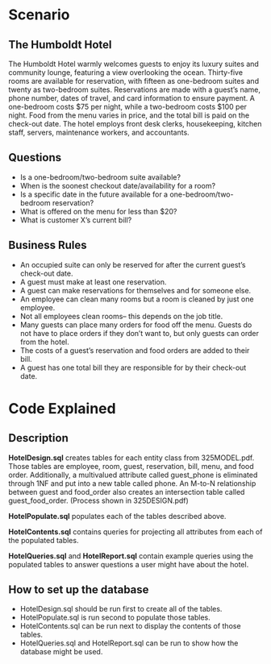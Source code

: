 # Scenario 
## The Humboldt Hotel
The Humboldt Hotel warmly welcomes guests to enjoy its luxury suites and community lounge, featuring a view overlooking the ocean. Thirty-five rooms are available for reservation, with fifteen as one-bedroom suites and twenty as two-bedroom suites. Reservations are made with a guest’s name, phone number, dates of travel, and card information to ensure payment. A one-bedroom costs $75 per night, while a two-bedroom costs $100 per night. Food from the menu varies in price, and the total bill is paid on the check-out date. The hotel employs front desk clerks, housekeeping, kitchen staff, servers, maintenance workers, and accountants. 

 ## Questions
- Is a one-bedroom/two-bedroom suite available? 
- When is the soonest checkout date/availability for a room?
- Is a specific date in the future available for a one-bedroom/two-bedroom reservation?
- What is offered on the menu for less than $20?
- What is customer X’s current bill?
  
## Business Rules
- An occupied suite can only be reserved for after the current guest’s check-out date.
- A guest must make at least one reservation.
- A guest can make reservations for themselves and for someone else. 
- An employee can clean many rooms but a room is cleaned by just one employee.
- Not all employees clean rooms– this depends on the job title.
- Many guests can place many orders for food off the menu. Guests do not have to place orders if they don’t want to, but only guests can order from the hotel.
- The costs of a guest’s reservation and food orders are added to their bill.
- A guest has one total bill they are responsible for by their check-out date.

# Code Explained
## Description
**HotelDesign.sql** creates tables for each entity class from 325MODEL.pdf. Those tables are employee, room, guest, reservation, bill, menu, and food order. Additionally, a multivalued attribute called guest_phone is eliminated through 1NF and put into a new table called phone. An M-to-N relationship between guest and food_order also creates an intersection table called guest_food_order. (Process shown in 325DESIGN.pdf)

**HotelPopulate.sql** populates each of the tables described above.

**HotelContents.sql** contains queries for projecting all attributes from each of the populated tables. 

**HotelQueries.sql** and **HotelReport.sql** contain example queries using the populated tables to answer questions a user might have about the hotel.

## How to set up the database
- HotelDesign.sql should be run first to create all of the tables.
- HotelPopulate.sql is run second to populate those tables.
- HotelContents.sql can be run next to display the contents of those tables.
- HotelQueries.sql and HotelReport.sql can be run to show how the database might be used. 

